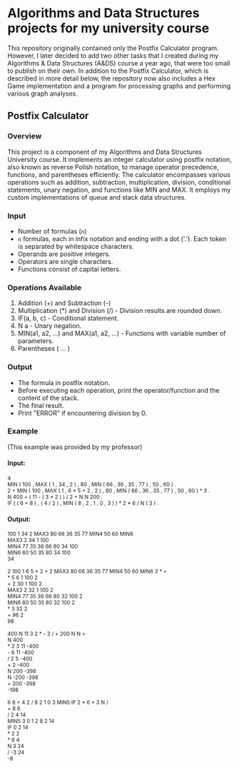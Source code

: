 # Algorithms and Data Structures projects for my university course
This repository originally contained only the Postfix Calculator program. However, I later decided to add two other tasks that I created during my Algorithms & Data Structures (A&DS) course a year ago, that were too small to publish on their own. In addition to the Postfix Calculator, which is described in more detail below, the repository now also includes a Hex Game implementation and a program for processing graphs and performing various graph analyses.
## Postfix Calculator

### Overview
This project is a component of my Algorithms and Data Structures University course. It implements an integer calculator using postfix notation, also known as reverse Polish notation, to manage operator precedence, functions, and parentheses efficiently. The calculator encompasses various operations such as addition, subtraction, multiplication, division, conditional statements, unary negation, and functions like MIN and MAX. It employs my custom implementations of queue and stack data structures.
### Input
- Number of formulas (`n`)
- `n` formulas, each in infix notation and ending with a dot ('.'). Each token is separated by whitespace characters.
- Operands are positive integers.
- Operators are single characters.
- Functions consist of capital letters.

### Operations Available
1. Addition (+) and Subtraction (-)
2. Multiplication (*) and Division (/) - Division results are rounded down.
3. IF(a, b, c) - Conditional statement.
4. N a - Unary negation.
5. MIN(a1, a2, ...) and MAX(a1, a2, ...) - Functions with variable number of parameters.
6. Parentheses ( ... )

### Output
- The formula in postfix notation.
- Before executing each operation, print the operator/function and the content of the stack.
- The final result.
- Print "ERROR" if encountering division by 0.

### Example
(This example was provided by my professor)
#### Input:

<small>4 \
MIN ( 100 , MAX ( 1 , 34 , 2 ) , 80 ,  MIN ( 66 , 36  , 35 , 77 ) , 50 , 60 ) . \
2 + MIN ( 100 , MAX ( 1 , 6 * 5 + 2 , 2 ) , 80 ,  MIN ( 66 , 36  , 35 , 77 ) , 50 , 60 ) * 3 .\
N 400 + ( 11 - ( 3 * 2 ) ) / 2 + N N 200 .\
IF ( ( 6 + 8 ) , ( 4 / 2 ) , MIN ( 8 , 2 , 1 , 0 , 3 ) ) * 2 * 6 / N ( 3 ) .</small>

#### Output:

<small>100  1  34  2  MAX3  80  66  36  35  77  MIN4  50  60  MIN6 \
MAX3 2 34 1 100 \
MIN4 77 35 36 66 80 34 100\
MIN6 60 50 35 80 34 100\
34</small>

<small>2  100  1  6  5  *  2  +  2  MAX3  80  66  36  35  77  MIN4  50  60  MIN6  3  *  +\
\* 5 6 1 100 2\
\+ 2 30 1 100 2\
MAX3 2 32 1 100 2\
MIN4 77 35 36 66 80 32 100 2\
MIN6 60 50 35 80 32 100 2\
\* 3 32 2\
\+ 96 2\
98\
\
400  N  11  3  2  *  -  2  /  +  200  N  N  +\
N 400\
\* 2 3 11 -400\
\- 6 11 -400\
/ 2 5 -400\
\+ 2 -400\
N 200 -398\
N -200 -398\
\+ 200 -398\
-198\
\
6  8  +  4  2  /  8  2  1  0  3  MIN5  IF  2  *  6  *  3  N  / \
\+ 8 6 \
/ 2 4 14 \
MIN5 3 0 1 2 8 2 14 \
IF 0 2 14 \
\* 2 2\
\* 6 4 \
N 3 24 \
/ -3 24 \
-8</small>
